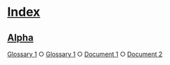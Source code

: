 # [Index](#sha256:e0f2f2c)

## [Alpha](#sha256:db87f91)

[Glossary 1][1] ○ [Glossary 1][2] ○ [Document 1][3] ○ [Document 2][4]

[1]: ./glossary.md#sha256:04ac362 "First definition."

[2]: ./glossary.md#sha256:9580085 "Second definition."

[3]: ./document-1.md#sha256:2405b49

[4]: ./document-2.md#sha256:cdfbad2
